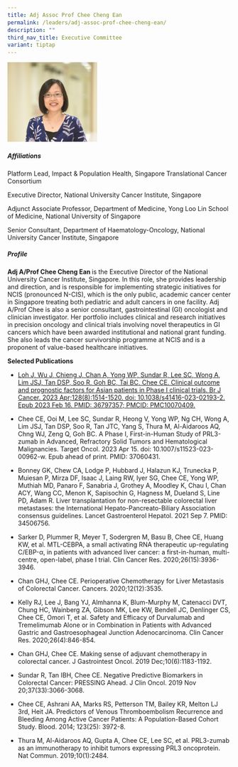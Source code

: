 ```yaml
---
title: Adj Assoc Prof Chee Cheng Ean
permalink: /leaders/adj-assoc-prof-chee-cheng-ean/
description: ""
third_nav_title: Executive Committee
variant: tiptap
---
```

<p></p>
<div class="isomer-image-wrapper">
<img style="width: 40%;" height="auto" width="100%" alt="" src="/images/Leaders/EXCO 600x450/chee_cheng_ean.jpg">
</div>
<h5>Affiliations</h5>
<p>Platform Lead,&nbsp;Impact &amp; Population Health, Singapore Translational
Cancer Consortium</p>
<p>Executive Director, National University Cancer Institute, Singapore</p>
<p>Adjunct Associate Professor, Department of Medicine, Yong Loo Lin School
of Medicine, National University of Singapore</p>
<p>Senior Consultant, Department of Haematology-Oncology, National University
Cancer Institute, Singapore</p>
<h5>Profile</h5>
<p><strong>Adj A/Prof Chee Cheng Ean </strong>is the Executive Director of
the National University Cancer Institute, Singapore. In this role, she
provides leadership and direction, and is responsible for implementing
strategic initiatives for NCIS (pronounced N-CIS), which is the only public,
academic cancer center in Singapore treating both pediatric and adult cancers
in one facility. Adj A/Prof Chee is also a senior consultant, gastrointestinal
(GI) oncologist and clinician investigator. Her portfolio includes clinical
and research initiatives in precision oncology and clinical trials involving
novel therapeutics in GI cancers which have been awarded institutional
and national grant funding. She also leads the cancer survivorship programme
at NCIS and is a proponent of value-based healthcare initiatives.</p>
<p></p>
<p><strong>Selected Publications</strong>
</p>
<ul data-tight="true" class="tight">
<li>
<p><a href="https://www.nature.com/articles/s41416-023-02193-2" rel="noopener noreferrer nofollow" target="_blank">Loh J, Wu J, Chieng J, Chan A, Yong WP, Sundar R, Lee SC, Wong A, Lim JSJ, Tan DSP, Soo R, Goh BC, Tai BC, Chee CE. Clinical outcome and prognostic factors for Asian patients in Phase I clinical trials. Br J Cancer. 2023 Apr;128(8):1514-1520. doi: 10.1038/s41416-023-02193-2. Epub 2023 Feb 16. PMID: 36797357; PMCID: PMC10070409.</a>
</p>
</li>
<li>
<p>Chee CE, Ooi M, Lee SC, Sundar R, Heong V, Yong WP, Ng CH, Wong A, Lim
JSJ, Tan DSP, Soo R, Tan JTC, Yang S, Thura M, Al-Aidaroos AQ, Chng WJ,
Zeng Q, Goh BC. A Phase I, First-in-Human Study of PRL3-zumab in Advanced,
Refractory Solid Tumors and Hematological Malignancies. Target Oncol. 2023
Apr 15. doi: 10.1007/s11523-023-00962-w. Epub ahead of print. PMID: 37060431.</p>
</li>
<li>
<p>Bonney GK, Chew CA, Lodge P, Hubbard J, Halazun KJ, Trunecka P, Muiesan
P, Mirza DF, Isaac J, Laing RW, Iyer SG, Chee CE, Yong WP, Muthiah MD,
Panaro F, Sanabria J, Grothey A, Moodley K, Chau I, Chan ACY, Wang CC,
Menon K, Sapisochin G, Hagness M, Dueland S, Line PD, Adam R. Liver transplantation
for non-resectable colorectal liver metastases: the International Hepato-Pancreato-Biliary
Association consensus guidelines. Lancet Gastroenterol Hepatol. 2021 Sep
7. PMID: 34506756.</p>
</li>
<li>
<p>Sarker D, Plummer R, Meyer T, Sodergren M, Basu B, Chee CE, Huang KW,
et al. MTL-CEBPA, a small activating RNA therapeutic up-regulating C/EBP-α,
in patients with advanced liver cancer: a first-in-human, multi-centre,
open-label, phase I trial. Clin Cancer Res. 2020;26(15):3936-3946.</p>
</li>
<li>
<p>Chan GHJ, Chee CE. Perioperative Chemotherapy for Liver Metastasis of
Colorectal Cancer. Cancers. 2020;12(12):3535.</p>
</li>
<li>
<p>Kelly RJ, Lee J, Bang YJ, Almhanna K, Blum-Murphy M, Catenacci DVT, Chung
HC, Wainberg ZA, Gibson MK, Lee KW, Bendell JC, Denlinger CS, Chee CE,
Omori T, et al. Safety and Efficacy of Durvalumab and Tremelimumab Alone
or in Combination in Patients with Advanced Gastric and Gastroesophageal
Junction Adenocarcinoma. Clin Cancer Res. 2020;26(4):846-854.</p>
</li>
<li>
<p>Chan GHJ, Chee CE. Making sense of adjuvant chemotherapy in colorectal
cancer. J Gastrointest Oncol. 2019 Dec;10(6):1183-1192.</p>
</li>
<li>
<p>Sundar R, Tan IBH, Chee CE. Negative Predictive Biomarkers in Colorectal
Cancer: PRESSING Ahead. J Clin Oncol. 2019 Nov 20;37(33):3066-3068.</p>
</li>
<li>
<p>Chee CE, Ashrani AA, Marks RS, Petterson TM, Bailey KR, Melton LJ 3rd,
Heit JA. Predictors of Venous Thromboembolism Recurrence and Bleeding Among
Active Cancer Patients: A Population-Based Cohort Study. Blood. 2014; 123(25):
3972-8.</p>
</li>
<li>
<p>Thura M, Al-Aidaroos AQ, Gupta A, Chee CE, Lee SC, et al. PRL3-zumab as
an immunotherapy to inhibit tumors expressing PRL3 oncoprotein. Nat Commun.
2019;10(1):2484.</p>
</li>
</ul>
<p></p>